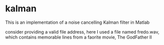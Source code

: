 # kalman
This is an implementation of a noise cancelling Kalman filter in Matlab

consider providing a valid file address, here I used a file named fredo.wav, which contains memorable lines from a faorite movie, The GodFather II
